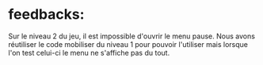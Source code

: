 ﻿# feedbacks:

Sur le niveau 2 du jeu, il est impossible d'ouvrir le menu pause. Nous avons réutiliser le code mobiliser du 
niveau 1 pour pouvoir l'utiliser mais lorsque l'on test celui-ci le menu ne s'affiche pas du tout.